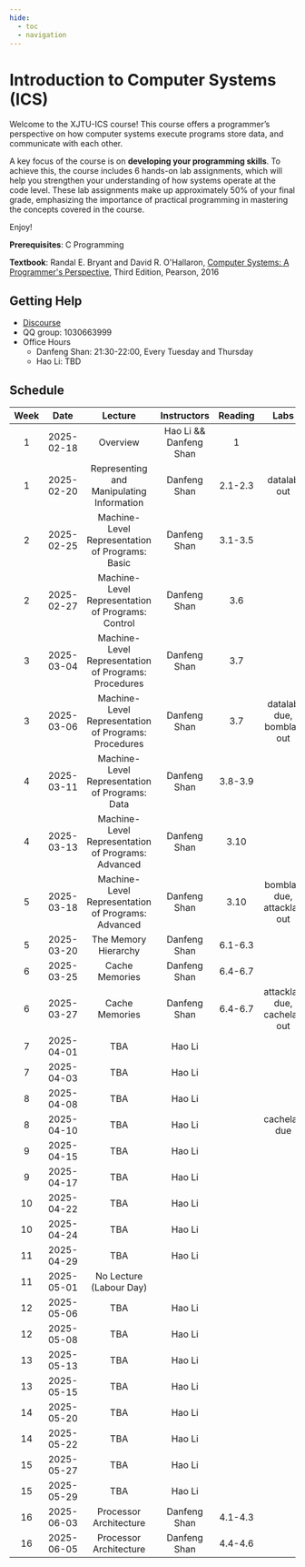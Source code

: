 ```yaml
---
hide:
  - toc
  - navigation
---
```


<!-- <!DOCTYPE html> -->
<!-- <html lang="en"> -->
<!-- <head> -->
<!--     <meta charset="UTF-8"> -->
<!--     <meta name="viewport" content="width=device-width, initial-scale=1.0"> -->
<!--     <title>Staff</title> -->
<!-- 将样式提取到外部文件 --> 
<!--     <link rel="stylesheet" href="stylesheets/home.css"> -->
<!-- </head> -->
<!-- <body> -->
<!--     <div class="frosted-glass"> -->
<!--         <div>XJTU COMP402127</div> -->
<!--         <div>SPRING 2025</div> -->
<!--         <div>Introduction to Computer Systems</div> -->
<!--     </div> -->
<!--     <script> -->
<!--         // 动态设置背景图片，避免阻塞初始渲染 -->
<!--         document.addEventListener("DOMContentLoaded", () => { -->
<!--             document.body.style.backgroundImage = "url('./assets/background.png')"; -->
<!--         }); -->
<!--     </script> -->
<!-- </body> -->
<!-- </html> -->

# Introduction to Computer Systems (ICS)

Welcome to the XJTU-ICS course!
This course offers a programmer’s perspective on how computer systems execute programs
store data, and communicate with each other.

A key focus of the course is on **developing your programming skills**.
To achieve this, the course includes 6 hands-on lab assignments,
which will help you strengthen your understanding of how systems operate at the code level.
These lab assignments make up approximately 50% of your final grade,
emphasizing the importance of practical programming in mastering the concepts covered in the course.

Enjoy!

**Prerequisites**: C Programming

**Textbook**: Randal E. Bryant and David R. O'Hallaron, [Computer Systems: A Programmer's Perspective](https://csapp.cs.cmu.edu/), Third Edition, Pearson, 2016

## Getting Help

- [Discourse](https://forum.ics.xjtu-ants.net/)
- QQ group: 1030663999
- Office Hours
    - Danfeng Shan: 21:30-22:00, Every Tuesday and Thursday
    - Hao Li: TBD

## Schedule

<!-- {{ read_csv('data/schedule.csv') }} -->

|  Week |     Date    | Lecture | Instructors | Reading | Labs |
| :---: | :---------: | :-----: | :---------: | :-----: | :--: |
|   1   | 2025-02-18  | Overview                                  | Hao Li && Danfeng Shan  |   1     |             |
|   1   | 2025-02-20  | Representing and Manipulating Information | Danfeng Shan | 2.1-2.3 | datalab out |
|   2   | 2025-02-25  | Machine-Level Representation of Programs: Basic | Danfeng Shan | 3.1-3.5 | |
|   2   | 2025-02-27  | Machine-Level Representation of Programs: Control | Danfeng Shan | 3.6 | |
|   3   | 2025-03-04  | Machine-Level Representation of Programs: Procedures | Danfeng Shan | 3.7 | |
|   3   | 2025-03-06  | Machine-Level Representation of Programs: Procedures | Danfeng Shan | 3.7 | datalab due, bomblab out |
|   4   | 2025-03-11  | Machine-Level Representation of Programs: Data | Danfeng Shan | 3.8-3.9 | |
|   4   | 2025-03-13  | Machine-Level Representation of Programs: Advanced |  Danfeng Shan | 3.10 | |
|   5   | 2025-03-18  | Machine-Level Representation of Programs: Advanced | Danfeng Shan | 3.10 | bomblab due, attacklab out |
|   5   | 2025-03-20  | The Memory Hierarchy                      |       Danfeng Shan      | 6.1-6.3 | |
|   6   | 2025-03-25  | Cache Memories                            |       Danfeng Shan       | 6.4-6.7 | |
|   6   | 2025-03-27  | Cache Memories                            |       Danfeng Shan       | 6.4-6.7 | attacklab due, cachelab out |
|   7   | 2025-04-01  | TBA |  Hao Li | | |
|   7   | 2025-04-03  | TBA |  Hao Li | | |
|   8   | 2025-04-08  | TBA |  Hao Li | | |
|   8   | 2025-04-10  | TBA |  Hao Li | | cachelab due |
|   9   | 2025-04-15  | TBA |  Hao Li | | |
|   9   | 2025-04-17  | TBA |  Hao Li | | |
|   10  | 2025-04-22  | TBA |  Hao Li | | |
|   10  | 2025-04-24  | TBA |  Hao Li | | |
|   11  | 2025-04-29  | TBA |  Hao Li | | |
|   11  | 2025-05-01  | No Lecture (Labour Day) |   | | |
|   12  | 2025-05-06  | TBA |  Hao Li | | |
|   12  | 2025-05-08  | TBA |  Hao Li | | |
|   13  | 2025-05-13  | TBA |  Hao Li | | |
|   13  | 2025-05-15  | TBA |  Hao Li | | |
|   14  | 2025-05-20  | TBA |  Hao Li | | |
|   14  | 2025-05-22  | TBA |  Hao Li | | |
|   15  | 2025-05-27  | TBA |  Hao Li | | |
|   15  | 2025-05-29  | TBA |  Hao Li | | |
|   16  | 2025-06-03  | Processor Architecture |  Danfeng Shan | 4.1-4.3 | |
|   16  | 2025-06-05  | Processor Architecture |  Danfeng Shan | 4.4-4.6 | |
